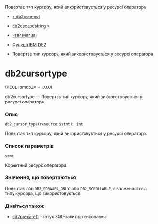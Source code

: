 Повертає тип курсору, який використовується у ресурсі оператора

-   [« db2connect](function.db2-connect.html)
    
-   [db2escapestring »](function.db2-escape-string.html)
    
-   [PHP Manual](index.html)
    
-   [Функції IBM DB2](ref.ibm-db2.html)
    
-   Повертає тип курсору, який використовується у ресурсі оператора
    

# db2cursortype

(PECL ibmdb2> = 1.0.0)

db2cursortype — Повертає тип курсору, який використовується у ресурсі оператора

### Опис

```methodsynopsis
db2_cursor_type(resource $stmt): int
```

Повертає тип курсору, який використовується у ресурсі оператора.

### Список параметрів

`stmt`

Коректний ресурс оператора.

### Значення, що повертаються

Повертає або `DB2_FORWARD_ONLY`, або `DB2_SCROLLABLE`, в залежності від типу курсора, що використовується.

### Дивіться також

-   [db2prepare()](function.db2-prepare.html) - готує SQL-запит до виконання
